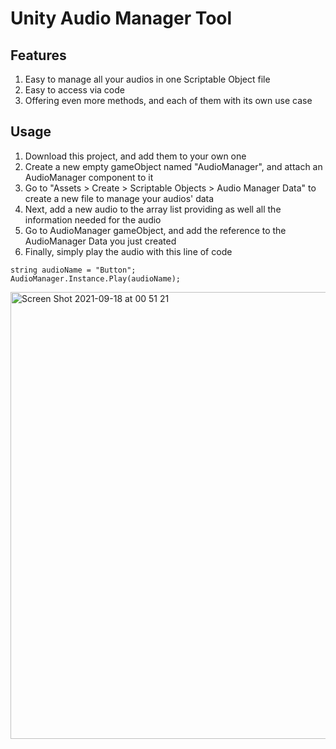 # Unity Audio Manager Tool

## Features
1. Easy to manage all your audios in one Scriptable Object file
2. Easy to access via code
3. Offering even more methods, and each of them with its own use case

## Usage
1. Download this project, and add them to your own one
1. Create a new empty gameObject named "AudioManager", and attach an AudioManager component to it
2. Go to "Assets > Create > Scriptable Objects > Audio Manager Data" to create a new file to manage your audios' data
3. Next, add a new audio to the array list providing as well all the information needed for the audio
4. Go to AudioManager gameObject, and add the reference to the AudioManager Data you just created
5. Finally, simply play the audio with this line of code

```
string audioName = "Button";
AudioManager.Instance.Play(audioName);
```
<img width="715" alt="Screen Shot 2021-09-18 at 00 51 21" src="https://user-images.githubusercontent.com/64248203/133864413-20362fde-5e96-4906-944b-bde6c16ead08.png">
